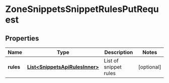 

# ZoneSnippetsSnippetRulesPutRequest


## Properties

| Name | Type | Description | Notes |
|------------ | ------------- | ------------- | -------------|
|**rules** | [**List&lt;SnippetsApiRulesInner&gt;**](SnippetsApiRulesInner.md) | List of snippet rules |  [optional] |



